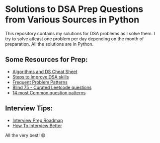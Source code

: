 # Solutions to DSA Prep Questions from Various Sources in Python
This repository contains my solutions for DSA problems as I solve them. I try to solve atleast one problem per day depending on the month of preparation.
All the solutions are in Python.

## Some Resources for Prep:
- [Algorithms and DS Cheat Sheet](https://algs4.cs.princeton.edu/cheatsheet/)
- [Steps to Improve DSA skills](https://www.hackerearth.com/blog/developers/7-steps-to-improve-your-data-structure-and-algorithm-skills/)
- [Frequent Problem Patterns](https://emre.me/categories/#coding-patterns)
- [Blind 75 - Curated Leetcode questions](https://leetcode.com/discuss/general-discussion/460599/blind-75-leetcode-questions)
- [14 most Common question patterns](https://hackernoon.com/14-patterns-to-ace-any-coding-interview-question-c5bb3357f6ed)

## Interview Tips:
- [Interview Prep Roadmap](https://www.codinginterview.com/interview-roadmap)
- [How To Interview Better](https://medium.com/better-programming/how-to-get-better-at-coding-interviews-781086ace349)


All the very best! 😄
